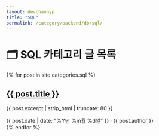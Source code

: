 ```yaml
---
layout: devchannyp
title: "SQL"
permalink: /category/backend/db/sql/
---
```


<h1>🗂️ SQL 카테고리 글 목록</h1>

<main class="main-grid">
  <section class="articles">
    {% for post in site.categories.sql %}
      <div class="card post-card" data-category="{{ post.categories | join: ' ' }}">
        <div class="card-thumbnail" style="background-image: url('{{ post.thumbnail | default: '/assets/img/default.png' }}')"></div>
        <div class="card-content">
          <h2><a href="{{ post.url }}">{{ post.title }}</a></h2>
          <p>{{ post.excerpt | strip_html | truncate: 80 }}</p>
          <div class="card-meta">{{ post.date | date: "%Y년 %m월 %d일" }} · {{ post.author }}</div>
        </div>
      </div>
    {% endfor %}
  </section>

</main>
